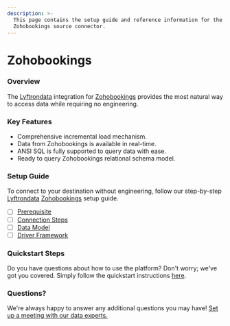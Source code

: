 ```yaml
---
description: >-
  This page contains the setup guide and reference information for the
  Zohobookings source connector.
---
```


# Zohobookings

### Overview

The [Lyftrondata](https://www.lyftrondata.com/) integration for [Zohobookings](https://www.lyftrondata.com/integration/commerce-analytics/zoho-bookings/) provides the most natural way to access data while requiring no engineering.

### Key Features

* Comprehensive incremental load mechanism.
* Data from Zohobookings is available in real-time.
* ANSI SQL is fully supported to query data with ease.
* Ready to query Zohobookings relational schema model.

### Setup Guide

To connect to your destination without engineering, follow our step-by-step [Lyftrondata](https://www.lyftrondata.com/) [Zohobookings](https://www.lyftrondata.com/integration/commerce-analytics/zoho-bookings/) setup guide.

* [ ] [Prerequisite](prerequisite.md)
* [ ] [Connection Steps](connection-steps.md)
* [ ] [Data Model](data-model/erd.md)
* [ ] [Driver Framework](driver-framework/)

### Quickstart Steps

Do you have questions about how to use the platform? Don't worry; we've got you covered. Simply follow the quickstart instructions [here](../../).

### Questions? <a href="#questions" id="questions"></a>

We're always happy to answer any additional questions you may have! [Set up a meeting with our data experts.](https://www.lyftrondata.com/book-a-meeting/)
